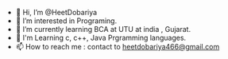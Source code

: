 - 👋 Hi, I’m @HeetDobariya
- 👀 I’m interested in Programing.
- 🌱 I’m currently learning BCA at UTU at india , Gujarat. 
- 🧠 I'm Learning c, c++, Java Prgramming languages.
- 📫 How to reach me : contact to heetdobariya466@gmail.com

<!---
HeetDobariya/HeetDobariya is a ✨ special ✨ repository because its `README.md` (this file) appears on your GitHub profile.
You can click the Preview link to take a look at your changes.
--->
